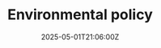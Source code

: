 ---
title: Environmental policy
linkTitle: 'Environmental policy '
date: '2025-05-01T21:06:00Z'
weight: 1
description: Green Orbit Digital commits to environmental stewardship by minimizing
  impacts, promoting sustainable practices, and complying with regulations. Objectives
  include reducing energy use, waste, and carbon emissions, supported by an ISO 14001-certified
  Environmental Management System and employee engagement.
draft: false
ref: environmental-policy
---